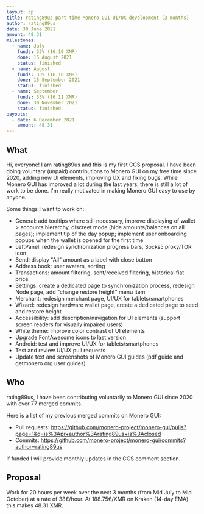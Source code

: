 ```yaml
---
layout: cp
title: rating89us part-time Monero GUI UI/UX development (3 months)
author: rating89us
date: 30 June 2021
amount: 48.31
milestones:
  - name: July
    funds: 33% (16.10 XMR)
    done: 15 August 2021
    status: finished
  - name: August
    funds: 33% (16.10 XMR)
    done: 15 September 2021
    status: finished
  - name: September
    funds: 33% (16.11 XMR)
    done: 30 November 2021
    status: finished
payouts:
  - date: 6 December 2021
    amount: 48.31
---
```


## What

Hi, everyone! I am rating89us and this is my first CCS proposal. I have been doing voluntary (unpaid) contributions to Monero GUI on my free time since 2020, adding new UI elements, improving UX and fixing bugs. While Monero GUI has improved a lot during the last years, there is still a lot of work to be done. I'm really motivated in making Monero GUI easy to use by anyone.

Some things I want to work on:
-	General: add tooltips where still necessary, improve displaying of wallet > accounts hierarchy, discreet mode (hide amounts/balances on all pages); implement tip of the day popup; implement user onboarding popups when the wallet is opened for the first time
-	LeftPanel: redesign synchronization progress bars, Socks5 proxy/TOR icon
- Send: display "All" amount as a label with close button
-	Address book: user avatars, sorting
-	Transactions: amount filtering, sent/received filtering, historical fiat price
-	Settings: create a dedicated page to synchronization process, redesign Node page, add "change restore height" menu item
-	Merchant: redesign merchant page, UI/UX for tablets/smartphones
-	Wizard: redesign hardware wallet page, create a dedicated page to seed and restore height
-	Accessibility: add description/navigation for UI elements (support screen readers for visually impaired users)
-	White theme: improve color contrast of UI elements
-	Upgrade FontAwesome icons to last version
-	Android: test and improve UI/UX for tablets/smartphones
-	Test and review UI/UX pull requests
-	Update text and screenshots of Monero GUI guides (pdf guide and getmonero.org user guides)

## Who

rating89us, I have been contributing voluntarily to Monero GUI since 2020 with over 77 merged commits. 

Here is a list of my previous merged commits on Monero GUI:
- Pull requests: https://github.com/monero-project/monero-gui/pulls?page=1&q=is%3Apr+author%3Arating89us+is%3Aclosed
- Commits: https://github.com/monero-project/monero-gui/commits?author=rating89us

If funded I will provide monthly updates in the CCS comment section.

## Proposal

Work for 20 hours per week over the next 3 months (from Mid July to Mid October) at a rate of 38€/hour. At 188.75€/XMR on Kraken (14-day EMA) this makes 48.31 XMR.
